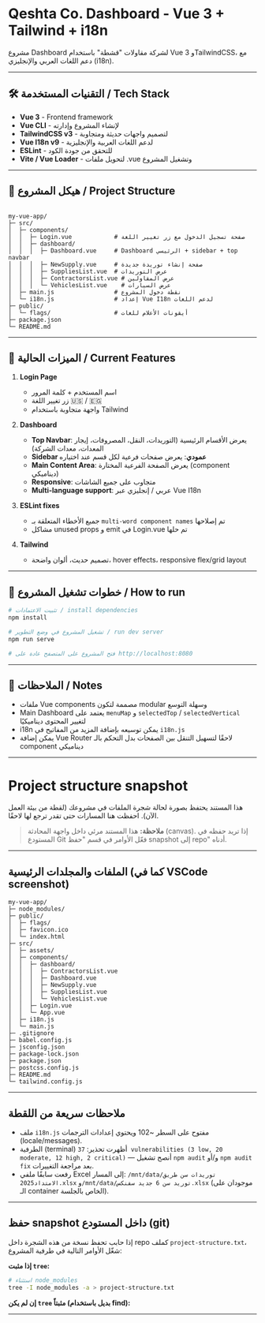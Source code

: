 

# Qeshta Co. Dashboard - Vue 3 + Tailwind + i18n

مشروع Dashboard لشركة مقاولات "قشطة" باستخدام Vue 3 وTailwindCSS، مع دعم اللغات العربي والإنجليزي (i18n).

---

## 🛠 التقنيات المستخدمة / Tech Stack

- **Vue 3** - Frontend framework
- **Vue CLI** - لإنشاء المشروع وإدارته
- **TailwindCSS v3** - لتصميم واجهات حديثة ومتجاوبة
- **Vue I18n v9** - لدعم اللغات العربية والإنجليزية
- **ESLint** - للتحقق من جودة الكود
- **Vite / Vue Loader** - لتحويل ملفات .vue وتشغيل المشروع

---

## 📂 هيكل المشروع / Project Structure

```

my-vue-app/
├─ src/
│  ├─ components/
│  │  ├─ Login.vue            # صفحة تسجيل الدخول مع زر تغيير اللغة
│  │  ├─ dashboard/
│  │  │  ├─ Dashboard.vue     # Dashboard الرئيسي + sidebar + top navbar
│  │  │  ├─ NewSupply.vue     # صفحة إنشاء توريدة جديدة
│  │  │  ├─ SuppliesList.vue  # عرض التوريدات
│  │  │  ├─ ContractorsList.vue # عرض المقاولين
│  │  │  └─ VehiclesList.vue    # عرض السيارات
│  ├─ main.js                 # نقطة دخول المشروع
│  └─ i18n.js                 # إعداد Vue I18n لدعم اللغات
├─ public/
│  └─ flags/                  # أيقونات الأعلام للغات
├─ package.json
└─ README.md

````

---

## 🔹 الميزات الحالية / Current Features

1. **Login Page**
   - اسم المستخدم + كلمة المرور
   - زر تغيير اللغة 🇺🇸 / 🇪🇬
   - واجهة متجاوبة باستخدام Tailwind

2. **Dashboard**
   - **Top Navbar**: يعرض الأقسام الرئيسية (التوريدات، النقل، المصروفات، إيجار المعدات، معدات الشركة)
   - **Sidebar عمودي**: يعرض صفحات فرعية لكل قسم عند اختياره
   - **Main Content Area**: يعرض الصفحة الفرعية المختارة (component ديناميكي)
   - **Responsive**: متجاوب على جميع الشاشات
   - **Multi-language support**: عربي / إنجليزي عبر Vue I18n

3. **ESLint fixes**
   - جميع الأخطاء المتعلقة بـ `multi-word component names` تم إصلاحها
   - مشاكل unused props و emit في Login.vue تم حلها

4. **Tailwind**
   - تصميم حديث، ألوان واضحة، hover effects، responsive flex/grid layout

---

## 🔹 خطوات تشغيل المشروع / How to run

```bash
# تثبيت الاعتمادات / install dependencies
npm install

# تشغيل المشروع في وضع التطوير / run dev server
npm run serve

# فتح المشروع على المتصفح عادة على http://localhost:8080
````

---

## 🔹 الملاحظات / Notes

* ملفات Vue components مصممة لتكون modular وسهلة التوسع
* Main Dashboard يعتمد على `menuMap` و `selectedTop` / `selectedVertical` لتغيير المحتوى ديناميكيًا
* i18n يمكن توسيعه بإضافة المزيد من المفاتيح في `i18n.js`
* يمكن إضافة Vue Router لاحقًا لتسهيل التنقل بين الصفحات بدل التحكم بالـ component ديناميكي

---
# Project structure snapshot

هذا المستند يحتفظ بصورة لحالة شجرة الملفات في مشروعك (لقطة من بيئة العمل الآن). احفظت هنا المسارات حتى تقدر ترجع لها لاحقًا.

> **ملاحظة:** هذا المستند مرئي داخل واجهة المحادثة (canvas). إذا تريد حفظه في المستودع Git فعّل الأوامر في قسم "حفظ snapshot إلى repo" أدناه.

---

## الملفات والمجلدات الرئيسية (كما في VSCode screenshot)

```
my-vue-app/
├─ node_modules/
├─ public/
│  ├─ flags/
│  ├─ favicon.ico
│  └─ index.html
├─ src/
│  ├─ assets/
│  ├─ components/
│  │  ├─ dashboard/
│  │  │  ├─ ContractorsList.vue
│  │  │  ├─ Dashboard.vue
│  │  │  ├─ NewSupply.vue
│  │  │  ├─ SuppliesList.vue
│  │  │  └─ VehiclesList.vue
│  │  ├─ Login.vue
│  │  └─ App.vue
│  ├─ i18n.js
│  └─ main.js
├─ .gitignore
├─ babel.config.js
├─ jsconfig.json
├─ package-lock.json
├─ package.json
├─ postcss.config.js
├─ README.md
└─ tailwind.config.js
```

---

## ملاحظات سريعة من اللقطة

* ملف `i18n.js` مفتوح على السطر \~102 ويحتوي إعدادات الترجمات (locale/messages).
* الطرفية (terminal) أظهرت تحذير: `37 vulnerabilities (3 low, 20 moderate, 12 high, 2 critical)` — أنصح تشغيل `npm audit` و/أو `npm audit fix` بعد مراجعة التغييرات.
* رفعت سابقًا ملفي Excel إلى المسار: `/mnt/data/توريدات سن طريق الامتداد2025.xlsx` و`/mnt/data/توريد سن 6 جديد سفنكس.xlsx` (موجودان على الـ container الخاص بالجلسة).

---

## حفظ snapshot داخل المستودع (git)

إذا حابب تحفظ نسخة من هذه الشجرة داخل repo كملف `project-structure.txt`، شغّل الأوامر التالية في طرفية المشروع:

**إذا مثبت `tree`:**

```bash
# استثناء node_modules
tree -I node_modules -a > project-structure.txt
```

**إن لم يكن `tree` مثبتاً (بديل باستخدام find):**



---






